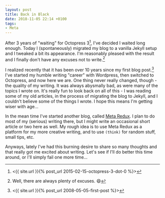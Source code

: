 ```yaml
---
layout: post
title: Back in Black
date: 2018-11-05 22:14 +0100
tags:
- Meta
---
```


After 3 years of "waiting" for Octopress 3[^1], I've decided I waited
long enough.  Today I (spontaneously) migrated my blog to a vanilla
Jekyll setup and I tweaked a bit its appearance. I'm reasonably pleased
with the result and I finally don't have any excuses not to write.[^2]

I realized recently that it has been over 10 years since my first blog
post.[^3] I've started my humble writing "career" with Wordpress, then
switched to Octopress, and now here we are. One thing never really
changed, though - the quality of my writing. It was always abysmally
bad, as were many of the topics I wrote on. It's really fun to look
back on all of this - I was reading some of my old articles, in the
process of migrating the blog to Jekyll, and I couldn't believe some of
the things I wrote. I hope this means I'm getting wiser with age...

In the mean time I've started another blog, called [Meta
Redux](https://metaredux.com). I plan to do most of my (serious)
writing there, but I might write an occasional short article or two
here as well. My rough idea is to use Meta Redux as a platform for my
more creative writing, and to use `(think)` for random stuff, small
tips, etc.

Anyways, lately I've had this burning desire to share so many thoughts
and that really got me excited about writing. Let's see if I'll do
better this time around, or I'll simply fail one more time...

[^1]: <{{ site.url }}{% post_url 2015-02-15-octopress-3-dot-0 %}>
[^2]: Well, there are always plenty of excuses. :smile:
[^3]: <{{ site.url }}{% post_url 2008-05-05-first-post %}>
